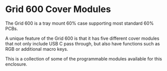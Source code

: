 #  Grid 600 Cover Modules

The Grid 600 is a tray mount 60% case supporting most standard 60% PCBs. 

A unique feature of the Grid 600 is that it has five different cover modules that not only include USB C pass through, but also have functions such as RGB or additional macro keys. 

This is a collection of some of the programmable modules available for this enclosure. 